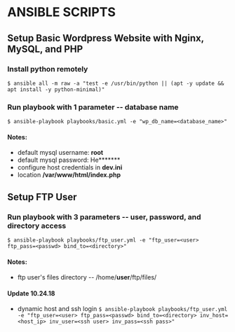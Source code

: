 # ANSIBLE SCRIPTS
## Setup Basic Wordpress Website with Nginx, MySQL, and PHP

### Install python remotely
 `$ ansible all -m raw -a "test -e /usr/bin/python || (apt -y update && apt install -y python-minimal)"`
### Run playbook with 1 parameter -- database name
 `$ ansible-playbook playbooks/basic.yml -e "wp_db_name=<database_name>"`
#### Notes:
 - default mysql username: **root**
 - default mysql password: He\*\*\*\*\*\*\*
 - configure host credentials in **dev.ini**
 - location **/var/www/html/index.php**


## Setup FTP User

### Run playbook with 3 parameters -- user, password, and directory access
 `$ ansible-playbook playbooks/ftp_user.yml -e "ftp_user=<user> ftp_pass=<passwd> bind_to=<directory>"`
#### Notes:
 - ftp user's files directory -- /home/**user**/ftp/files/
#### Update 10.24.18
 - dynamic host and ssh login
 `$ ansible-playbook playbooks/ftp_user.yml -e "ftp_user=<user> ftp_pass=<passwd> bind_to=<directory> inv_host=<host_ip> inv_user=<ssh user> inv_pass=<ssh pass>"`


